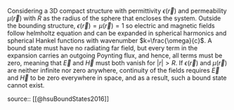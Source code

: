 Considering a 3D compact structure with permittivity $\epsilon (\vec{r})$ and permeability $\mu (\vec{r})$ with $R$ as the radius of the sphere that encloses the system. Outside the bounding structure, $\epsilon (\vec{r})=\mu (\vec{r})=1$ so electric and magnetic fields follow helmholtz equation and can be expanded in spherical harmonics and spherical Hankel functions with wavenumber $k=\frac{\omega}{c}$. A bound state must have no radiating far field, but every term in the expansion carries an outgoing Poynting flux, and hence, all terms must be zero, meaning that $\vec{E}$ and $\vec{H}$ must both vanish for $|r| > R$. If $\epsilon (\vec{r})$ and $\mu (\vec{r})$ are neither infinite nor zero anywhere, continuity of the fields requires $\vec{E}$ and $\vec{H}$ to be zero everywhere in space, and as a result, such a bound state cannot exist.

source:: [[@hsuBoundStates2016]]
